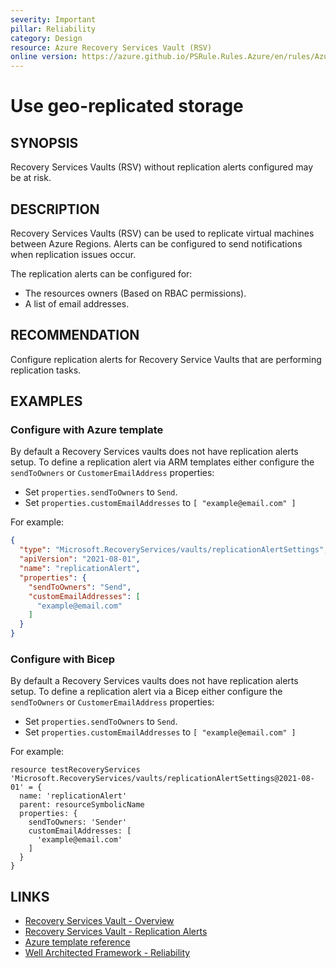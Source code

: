 ```yaml
---
severity: Important
pillar: Reliability
category: Design
resource: Azure Recovery Services Vault (RSV)
online version: https://azure.github.io/PSRule.Rules.Azure/en/rules/Azure.RSV.ReplicationAlert/
---
```


# Use geo-replicated storage

## SYNOPSIS

Recovery Services Vaults (RSV) without replication alerts configured may be at risk.

## DESCRIPTION

Recovery Services Vaults (RSV) can be used to replicate virtual machines between Azure Regions.
Alerts can be configured to send notifications when replication issues occur.

The replication alerts can be configured for:

- The resources owners (Based on RBAC permissions).
- A list of email addresses.

## RECOMMENDATION

Configure replication alerts for Recovery Service Vaults that are performing replication tasks.

## EXAMPLES

### Configure with Azure template

By default a Recovery Services vaults does not have replication alerts setup. To define a replication
alert via ARM templates either configure the `sendToOwners` or `CustomerEmailAddress` properties:

- Set `properties.sendToOwners` to `Send`.
- Set `properties.customEmailAddresses` to `[ "example@email.com" ]`

For example:

```json
{
  "type": "Microsoft.RecoveryServices/vaults/replicationAlertSettings",
  "apiVersion": "2021-08-01",
  "name": "replicationAlert",
  "properties": {
    "sendToOwners": "Send",
    "customEmailAddresses": [
      "example@email.com"
    ]
  }
}
```

### Configure with Bicep
By default a Recovery Services vaults does not have replication alerts setup. To define a replication
alert via a Bicep either configure the `sendToOwners` or `CustomerEmailAddress` properties:

- Set `properties.sendToOwners` to `Send`.
- Set `properties.customEmailAddresses` to `[ "example@email.com" ]`

For example:

```bicep
resource testRecoveryServices 'Microsoft.RecoveryServices/vaults/replicationAlertSettings@2021-08-01' = {
  name: 'replicationAlert'
  parent: resourceSymbolicName
  properties: {
    sendToOwners: 'Sender'
    customEmailAddresses: [
      'example@email.com'
    ]
  }
}
```

## LINKS

- [Recovery Services Vault - Overview](https://docs.microsoft.com/azure/backup/backup-azure-recovery-services-vault-overview#storage-settings-in-the-recovery-services-vault)
- [Recovery Services Vault - Replication Alerts](https://docs.microsoft.com/azure/backup/backup-azure-manage-windows-server#configuring-notifications-for-alerts)
- [Azure template reference](https://docs.microsoft.com/azure/templates/microsoft.recoveryservices/vaults/replicationalertsettings?tabs=bicep)
- [Well Architected Framework - Reliability](https://learn.microsoft.com/azure/architecture/framework/resiliency/design-resiliency)
